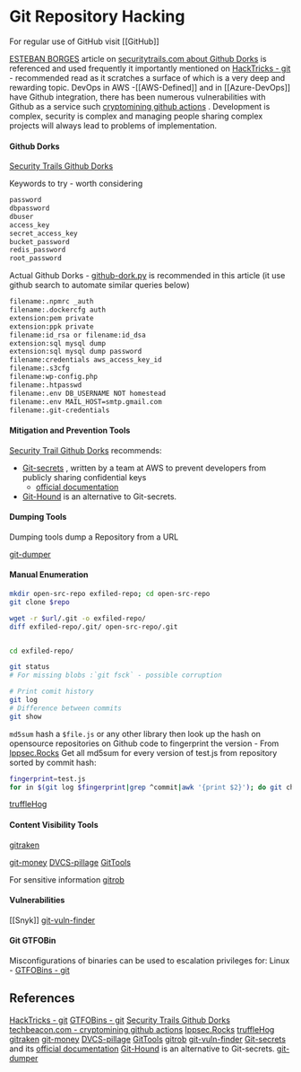 # Git Repository Hacking


For regular use of GitHub visit [[GitHub]]

[ESTEBAN BORGES](https://securitytrails.com/blog/_author/estebanborges) article on [securitytrails.com about Github Dorks](https://securitytrails.com/blog/github-dorks) is referenced and used frequently it importantly mentioned on  [HackTricks - git](https://book.hacktricks.xyz/network-services-pentesting/pentesting-web/git) - recommended read as it scratches a surface of which is a very deep and rewarding topic. DevOps in AWS -[[AWS-Defined]]  and in [[Azure-DevOps]] have Github integration, there has been numerous vulnerabilities with Github as a service such [cryptomining github actions](https://techbeacon.com/security/cryptominers-flooding-github-other-cloudy-dev-services) . Development is complex, security is complex and managing people sharing complex projects will always lead to problems of implementation. 
#### Github Dorks

[Security Trails Github Dorks](https://securitytrails.com/blog/github-dorks)

Keywords to try - worth considering
```bash
password
dbpassword
dbuser
access_key
secret_access_key
bucket_password
redis_password
root_password
```

Actual Github Dorks - [github-dork.py](https://github.com/techgaun/github-dorks) is recommended in this article (it use github search to automate similar queries below)
```bash
filename:.npmrc _auth
filename:.dockercfg auth
extension:pem private
extension:ppk private
filename:id_rsa or filename:id_dsa
extension:sql mysql dump
extension:sql mysql dump password
filename:credentials aws_access_key_id
filename:.s3cfg
filename:wp-config.php
filename:.htpasswd
filename:.env DB_USERNAME NOT homestead
filename:.env MAIL_HOST=smtp.gmail.com
filename:.git-credentials
```

#### Mitigation and Prevention Tools

[Security Trail Github Dorks](https://securitytrails.com/blog/github-dorks) recommends:
- [Git-secrets](https://github.com/awslabs/git-secrets/blob/master/README.rst) , written by a team at AWS to prevent developers from publicly sharing confidential keys
	- [official documentation](https://github.com/awslabs/git-secrets/blob/master/README.rst%23installing-git-secrets) 
- [Git-Hound](https://github.com/ezekg/git-hound) is an alternative to Git-secrets.

#### Dumping Tools

Dumping tools  dump a Repository from a URL

[git-dumper](https://github.com/arthaud/git-dumper)

#### Manual Enumeration

```bash
mkdir open-src-repo exfiled-repo; cd open-src-repo
git clone $repo

wget -r $url/.git -o exfiled-repo/
diff exfiled-repo/.git/ open-src-repo/.git


cd exfiled-repo/

git status
# For missing blobs :`git fsck` - possible corruption

# Print comit history
git log
# Difference between commits
git show
```

`md5sum` hash a `$file.js` or any other library then look up the hash on opensource repositories on Github code to fingerprint the version - From [Ippsec.Rocks](https://ippsec.rocks) Get all md5sum for every version of test.js from repository sorted by commit hash:
```bash
fingerprint=test.js
for in $(git log $fingerprint|grep ^commit|awk '{print $2}'); do git checkout -- $fingerprint; echo -n "$i md5sum $fingerprint; done
```


[truffleHog](https://github.com/dxa4481/truffleHog)
#### Content Visibility Tools

[gitraken](https://www.gitkraken.com/)

[git-money](https://github.com/dnoiz1/git-money)
[DVCS-pillage](https://github.com/evilpacket/DVCS-Pillage)
[GitTools](https://github.com/internetwache/GitTools)

For sensitive information [gitrob](https://github.com/michenriksen/gitrob)
#### Vulnerabilities

[[Snyk]]
[git-vuln-finder](https://github.com/cve-search/git-vuln-finder)


#### Git GTFOBin

Misconfigurations of binaries can be used to escalation privileges for:
Linux - [GTFOBins - git](https://gtfobins.github.io/gtfobins/git/)

## References

[HackTricks - git](https://book.hacktricks.xyz/network-services-pentesting/pentesting-web/git)
[GTFOBins - git](https://gtfobins.github.io/gtfobins/git/)
[Security Trails Github Dorks](https://securitytrails.com/blog/github-dorks)
[techbeacon.com - cryptomining github actions](https://techbeacon.com/security/cryptominers-flooding-github-other-cloudy-dev-services) 
[Ippsec.Rocks](https://ippsec.rocks) 
[truffleHog](https://github.com/dxa4481/truffleHog)
[gitraken](https://www.gitkraken.com/)
[git-money](https://github.com/dnoiz1/git-money)
[DVCS-pillage](https://github.com/evilpacket/DVCS-Pillage)
[GitTools](https://github.com/internetwache/GitTools)
[gitrob](https://github.com/michenriksen/gitrob)
[git-vuln-finder](https://github.com/cve-search/git-vuln-finder)
[Git-secrets](https://github.com/awslabs/git-secrets/blob/master/README.rst) and its [official documentation](https://github.com/awslabs/git-secrets/blob/master/README.rst%23installing-git-secrets) 
[Git-Hound](https://github.com/ezekg/git-hound) is an alternative to Git-secrets.
[git-dumper](https://github.com/arthaud/git-dumper)